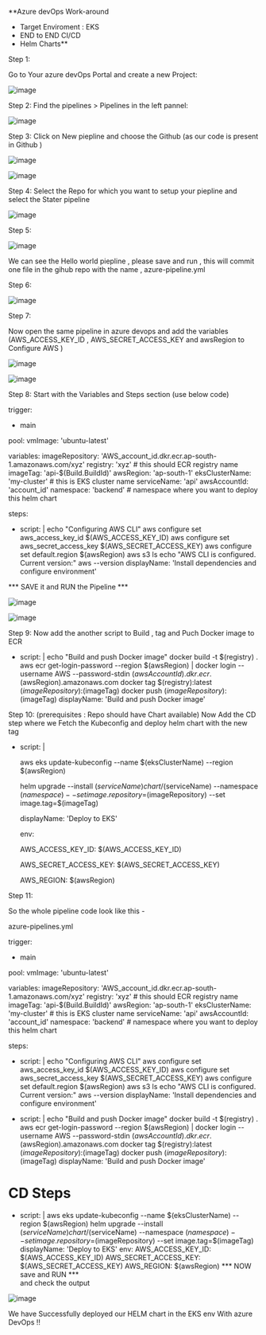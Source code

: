 
**Azure devOps Work-around
 - Target Enviroment : EKS
 - END to END CI/CD
 - Helm Charts**

Step 1: 

Go to Your azure devOps Portal and create a new Project:

   ![image](https://github.com/user-attachments/assets/9c859a3e-e215-427e-8aa3-05dd2c02c20e)


Step 2:
Find the pipelines > Pipelines in the left pannel:

![image](https://github.com/user-attachments/assets/f7986fbf-c707-4554-b041-9971cebb7be3)

Step 3: 
Click on New piepline and choose the Github (as our code is present in Github )

![image](https://github.com/user-attachments/assets/2843cb41-d8b1-4d29-aaa6-85e42b7dd420)


![image](https://github.com/user-attachments/assets/e67546a9-427f-44cd-88c9-3d6ca540aac2)


Step 4: 
Select the Repo for which you want to setup your piepline and select the Stater pipeline  

![image](https://github.com/user-attachments/assets/d3cdd8f6-3b85-425f-be3c-17fb25ecb554)


Step 5:

 ![image](https://github.com/user-attachments/assets/3cccf2be-a093-4a40-899f-c0e2f5999bd1)

 We can see the Hello world piepline , please save and run , this will commit one file in the gihub repo with the name , azure-pipeline.yml


Step 6:


![image](https://github.com/user-attachments/assets/4cf23f87-3b31-414e-af2a-d0e7368e2e08)


Step 7:

Now open the same pipeline in azure devops and add the variables (AWS_ACCESS_KEY_ID , AWS_SECRET_ACCESS_KEY and awsRegion to Configure AWS )

![image](https://github.com/user-attachments/assets/f16b5480-e5e4-414a-82f3-009637ef7d05)


![image](https://github.com/user-attachments/assets/c2a4ea36-9f21-4b97-b6d5-36d823b9f45d)


Step 8:
Start with the Variables and Steps section (use below code)

trigger:
- main

pool:
  vmImage: 'ubuntu-latest'

variables:
  imageRepository: 'AWS_account_id.dkr.ecr.ap-south-1.amazonaws.com/xyz'
  registry: 'xyz' # this should ECR registry name
  imageTag: 'api-$(Build.BuildId)'
  awsRegion: 'ap-south-1'
  eksClusterName: 'my-cluster'  # this is EKS cluster name
  serviceName: 'api'
  awsAccountId: 'account_id'
  namespace: 'backend' # namespace where you want to deploy this helm chart

steps:
- script: |
    echo "Configuring AWS CLI"
    aws configure set aws_access_key_id $(AWS_ACCESS_KEY_ID)
    aws configure set aws_secret_access_key $(AWS_SECRET_ACCESS_KEY)
    aws configure set default.region $(awsRegion)
    aws s3 ls
    echo "AWS CLI is configured. Current version:"
    aws --version
  displayName: 'Install dependencies and configure environment'

*** SAVE it and RUN the Pipeline ***


![image](https://github.com/user-attachments/assets/ef1f875b-d0d9-4fc3-b8e5-0be1da6bb9e8)

![image](https://github.com/user-attachments/assets/5e58077b-6d04-460a-8fcb-628c7e8ce3a4)


Step 9:
Now add the another script to Build , tag and Puch Docker image to ECR

- script: |
    echo "Build and push Docker image"
    docker build -t $(registry) .
    aws ecr get-login-password --region $(awsRegion) | docker login --username AWS --password-stdin $(awsAccountId).dkr.ecr.$(awsRegion).amazonaws.com
    docker tag $(registry):latest $(imageRepository):$(imageTag)
    docker push $(imageRepository):$(imageTag)
  displayName: 'Build and push Docker image'


Step 10:
(prerequisites : Repo should have Chart available)
Now Add the CD step where we Fetch the Kubeconfig and deploy helm chart with the new tag


- script: |
 
    aws eks update-kubeconfig --name $(eksClusterName) --region $(awsRegion)
  
    helm upgrade --install $(serviceName) chart/$(serviceName) --namespace $(namespace) --set image.repository=$(imageRepository) --set image.tag=$(imageTag)
  
  displayName: 'Deploy to EKS'

   env:

    AWS_ACCESS_KEY_ID: $(AWS_ACCESS_KEY_ID)

    AWS_SECRET_ACCESS_KEY: $(AWS_SECRET_ACCESS_KEY)

    AWS_REGION: $(awsRegion)


Step 11:

So the whole pipeline code look like this - 

azure-pipelines.yml

trigger:

- main

pool:
  vmImage: 'ubuntu-latest'

variables:
  imageRepository: 'AWS_account_id.dkr.ecr.ap-south-1.amazonaws.com/xyz'
  registry: 'xyz' # this should ECR registry name
  imageTag: 'api-$(Build.BuildId)'
  awsRegion: 'ap-south-1'
  eksClusterName: 'my-cluster'  # this is EKS cluster name
  serviceName: 'api'
  awsAccountId: 'account_id'
  namespace: 'backend' # namespace where you want to deploy this helm chart

steps:
- script: |
    echo "Configuring AWS CLI"
    aws configure set aws_access_key_id $(AWS_ACCESS_KEY_ID)
    aws configure set aws_secret_access_key $(AWS_SECRET_ACCESS_KEY)
    aws configure set default.region $(awsRegion)
    aws s3 ls
    echo "AWS CLI is configured. Current version:"
    aws --version
  displayName: 'Install dependencies and configure environment'
  
- script: |
    echo "Build and push Docker image"
    docker build -t $(registry) .
    aws ecr get-login-password --region $(awsRegion) | docker login --username AWS --password-stdin $(awsAccountId).dkr.ecr.$(awsRegion).amazonaws.com
    docker tag $(registry):latest $(imageRepository):$(imageTag)
    docker push $(imageRepository):$(imageTag)
  displayName: 'Build and push Docker image'  

# CD Steps
- script: |
    aws eks update-kubeconfig --name $(eksClusterName) --region $(awsRegion)
    helm upgrade --install $(serviceName) chart/$(serviceName) --namespace $(namespace) --set image.repository=$(imageRepository) --set image.tag=$(imageTag)
  displayName: 'Deploy to EKS'
  env:
    AWS_ACCESS_KEY_ID: $(AWS_ACCESS_KEY_ID)
    AWS_SECRET_ACCESS_KEY: $(AWS_SECRET_ACCESS_KEY)
    AWS_REGION: $(awsRegion)
*** NOW save and RUN ***  
and check the output 


![image](https://github.com/user-attachments/assets/b07627d9-7919-4223-917f-9233beabb9ce)


We have Successfully deployed our HELM chart in the EKS env With azure DevOps !!

